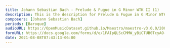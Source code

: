 ```yaml
---
title: Johann Sebastian Bach - Prelude & Fugue in G Minor WTK II (1)
description: This is the description for Prelude & Fugue in G Minor WTK II by Johann Sebastian Bach
composers: [Johann Sebastian Bach]
periods: [Baroque]
audioURL: https://OpenMusicDataset.github.io/Maestro/maestro-v3.0.0/2004/MIDI-Unprocessed_SMF_17_R1_2004_01-02_ORIG_MID--AUDIO_20_R2_2004_02_Track02_wav.midi
formURL: https://docs.google.com/forms/d/e/1FAIpQLScCMMW_yBiCTUB0TcyAO-4uZo62Uhqjtbq3qWr9pswBTQWFnw/viewform
date: 2021-08-08T07:43:13-06:00
---
```

